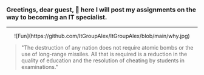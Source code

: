 ### Greetings, dear guest, 👋 here I will post my assignments on the way to becoming an IT specialist. 
____


<center>![Fun](https://github.com/ItGroupAlex/ItGroupAlex/blob/main/why.jpg)</center>

> "The destruction of any nation does not require atomic bombs or the use of long-range missiles. All that is required is a reduction in the quality of education and the resolution of cheating by students in examinations."
